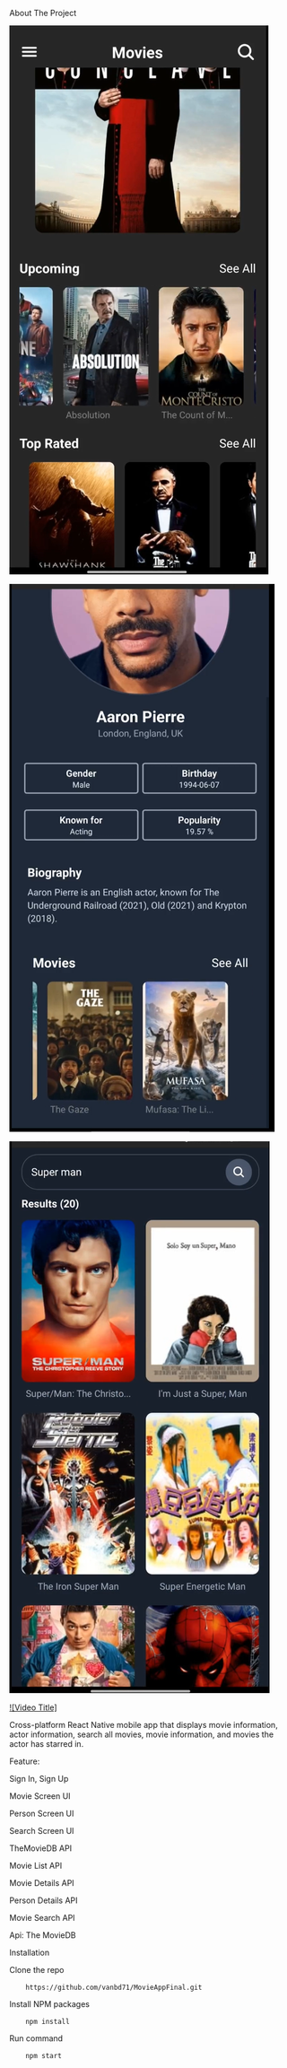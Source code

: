 About The Project

![alt text]({608EFC7C-B44F-4D92-B390-BA05730525B5}.png)

![alt text]({C0095ABF-E4DD-4B6A-A4D2-EB9B82E2A116}.png)

![alt text]({1B20440E-66DC-4FF5-9E18-0DA5A6EF449C}.png)

[![Video Title]](https://youtube.com/shorts/SkFKjgQkDyU?feature=share)

Cross-platform React Native mobile app that displays movie information, actor information, search all movies, movie information, and movies the actor has starred in.

Feature:

Sign In, Sign Up

Movie Screen UI

Person Screen UI

Search Screen UI

TheMovieDB API

Movie List API

Movie Details API

Person Details API

Movie Search API

Api: The MovieDB

Installation

Clone the repo

        https://github.com/vanbd71/MovieAppFinal.git

Install NPM packages

        npm install

Run command

        npm start
